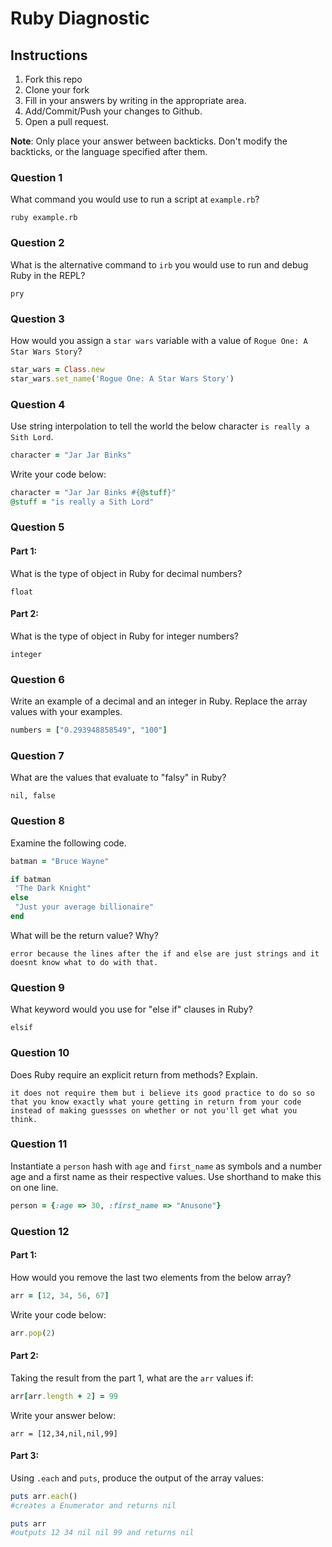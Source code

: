 # Ruby Diagnostic

## Instructions

1. Fork this repo
2. Clone your fork
3. Fill in your answers by writing in the appropriate area.
4. Add/Commit/Push your changes to Github.
5. Open a pull request.

**Note**: Only place your answer between backticks. Don't modify the backticks,
or the language specified after them.

### Question 1
What command you would use to run a script at `example.rb`?

 ```text
 ruby example.rb
 ```

### Question 2
What is the alternative command to `irb` you would use to run and debug Ruby in the REPL?

 ```text
 pry
 ```

### Question 3
How would you assign a `star wars` variable with a value of `Rogue One: A Star Wars Story`?

 ```ruby
star_wars = Class.new
star_wars.set_name('Rogue One: A Star Wars Story')
 ```

### Question 4
Use string interpolation to tell the world the below character `is really a Sith Lord`.
```ruby
character = "Jar Jar Binks"
```

Write your code below:

```ruby
character = "Jar Jar Binks #{@stuff}"
@stuff = "is really a Sith Lord"
```

###  Question 5
#### Part 1:
What is the type of object in Ruby for decimal numbers?

 ```text
float
 ```
#### Part 2:
What is the type of object in Ruby for integer numbers?

 ```text
 integer
 ```

###  Question 6
Write an example of a decimal and an integer in Ruby. Replace the array values with your examples.

```ruby
numbers = ["0.293948858549", "100"]
```

### Question 7
What are the values that evaluate to "falsy" in Ruby?

 ```text
nil, false
 ```

###  Question 8
Examine the following code.

 ```ruby
batman = "Bruce Wayne"

if batman
  "The Dark Knight"
else
  "Just your average billionaire"
end
```
What will be the return value? Why?

 ```text
error because the lines after the if and else are just strings and it doesnt know what to do with that.
 ```
###  Question 9
What keyword would you use for "else if" clauses in Ruby?

 ```text
elsif
 ```

###  Question 10
Does Ruby require an explicit return from methods? Explain.

 ```text
 it does not require them but i believe its good practice to do so so that you know exactly what youre getting in return from your code instead of making guessses on whether or not you'll get what you think.
 ```

###  Question 11
 Instantiate a `person` hash with `age` and `first_name` as symbols and a number age and a first name as their respective values.
Use shorthand to make this on one line.

 ```ruby
person = {:age => 30, :first_name => "Anusone"}
 ```

### Question 12
#### Part 1:
How would you remove the last two elements from the below array?

 ```ruby
arr = [12, 34, 56, 67]
 ```

Write your code below:

```ruby
arr.pop(2)
```

#### Part 2:
Taking the result from the part 1, what are the `arr` values if:
```ruby
arr[arr.length + 2] = 99
```

Write your answer below:

```text
arr = [12,34,nil,nil,99]
```

#### Part 3:
Using `.each` and `puts`, produce the output of the array values:

 ```ruby
puts arr.each()
#creates a Enumerator and returns nil

puts arr
#outputs 12 34 nil nil 99 and returns nil
 ```
